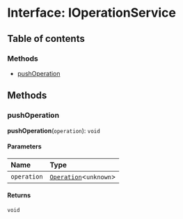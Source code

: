 # Interface: IOperationService

## Table of contents

### Methods

* [pushOperation](/en/auto-docs/free-history-plugin/interfaces/IOperationService.md#pushoperation)

## Methods

### pushOperation

**pushOperation**(`operation`): `void`

#### Parameters

| Name | Type |
| :------ | :------ |
| `operation` | [`Operation`](/en/auto-docs/free-history-plugin/interfaces/Operation.md)<`unknown`> |

#### Returns

`void`
